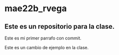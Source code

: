 # mae22b_rvega
## Este es un repositorio para la clase.

Este es mi primer parrafo con commit.

Este es un cambio de ejemplo en la clase.
